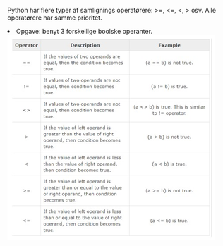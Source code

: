 <p>Python har flere typer af samlignings operatørere:
>=, <=, <, > osv.
Alle operatørere har samme prioritet.</p>

<li>Opgave: benyt 3 forskellige boolske operanter.</li>
<img src="samlign.jpg" alt="" />